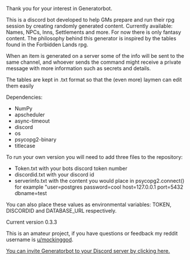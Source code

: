 Thank you for your interest in Generatorbot.

This is a discord bot developed to help GMs prepare and run their rpg session by creating randomly generated content. Currently available: Names, NPCs, Inns, Settlements and more. For now there is only fantasy content.
The philosophy behind this generator is inspired by the tables found in the Forbidden Lands rpg.

When an item is generated on a server some of the info will be sent to the same channel, and whoever sends the command might receive a private message with more information such as secrets and details.

The tables are kept in .txt format so that the (even more) laymen can edit them easily

Dependencies:

 * NumPy
 * apscheduler
 * async-timeout
 * discord
 * os
 * psycopg2-binary
 * titlecase

To run your own version you will need to add three files to the repository:
 * Token.txt with your bots discord token number
 * discordid.txt with your discord id
 * serverinfo.txt with the content you would place in psycopg2.connect() for example "user=postgres password=cool host=127.0.0.1 port=5432 dbname=test 
 
You can also place these values as environmental variables: TOKEN, DISCORDID and DATABASE_URL respectively.
 
Current version 0.3.3
 
This is an amateur project, if you have questions or feedback my reddit username is [u/mockinggod](https://www.reddit.com/user/mockinggod).

[You can invite Generatorbot to your Discord server by clicking here.](https://discordapp.com/oauth2/authorize?&client_id=539094711105880074&scope=bot&permissions=2048)